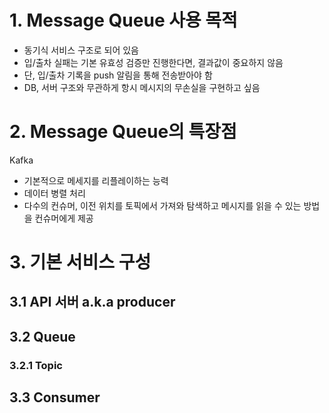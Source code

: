 # 1. Message Queue 사용 목적
- 동기식 서비스 구조로 되어 있음
- 입/출차 실패는 기본 유효성 검증만 진행한다면, 결과값이 중요하지 않음
- 단, 입/출차 기록을 push 알림을 통해 전송받아야 함
- DB, 서버 구조와 무관하게 항시 메시지의 무손실을 구현하고 싶음

# 2. Message Queue의 특장점

Kafka
- 기본적으로 메세지를 리플레이하는 능력
- 데이터 병렬 처리
- 다수의 컨슈머, 이전 위치를 토픽에서 가져와 탐색하고 메시지를 읽을 수 있는 방법을 컨슈머에게 제공

# 3. 기본 서비스 구성

## 3.1 API 서버 a.k.a producer

## 3.2 Queue
### 3.2.1 Topic


## 3.3 Consumer
